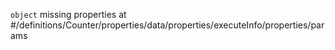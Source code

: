 `object` missing properties at #/definitions/Counter/properties/data/properties/executeInfo/properties/params